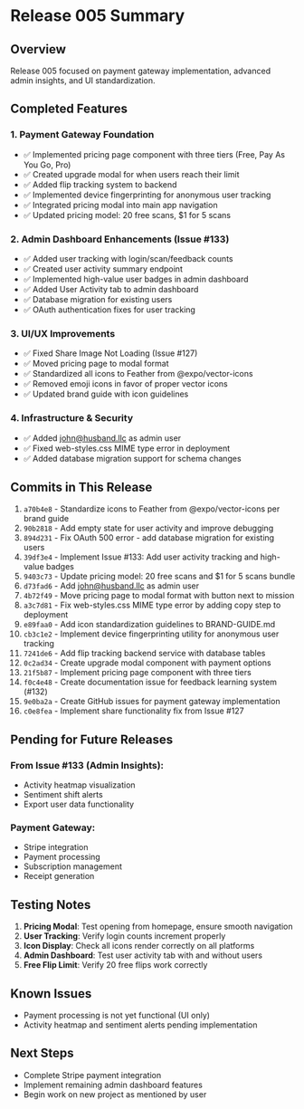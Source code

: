 # Release 005 Summary

## Overview
Release 005 focused on payment gateway implementation, advanced admin insights, and UI standardization.

## Completed Features

### 1. Payment Gateway Foundation
- ✅ Implemented pricing page component with three tiers (Free, Pay As You Go, Pro)
- ✅ Created upgrade modal for when users reach their limit
- ✅ Added flip tracking system to backend
- ✅ Implemented device fingerprinting for anonymous user tracking
- ✅ Integrated pricing modal into main app navigation
- ✅ Updated pricing model: 20 free scans, $1 for 5 scans

### 2. Admin Dashboard Enhancements (Issue #133)
- ✅ Added user tracking with login/scan/feedback counts
- ✅ Created user activity summary endpoint
- ✅ Implemented high-value user badges in admin dashboard
- ✅ Added User Activity tab to admin dashboard
- ✅ Database migration for existing users
- ✅ OAuth authentication fixes for user tracking

### 3. UI/UX Improvements
- ✅ Fixed Share Image Not Loading (Issue #127)
- ✅ Moved pricing page to modal format
- ✅ Standardized all icons to Feather from @expo/vector-icons
- ✅ Removed emoji icons in favor of proper vector icons
- ✅ Updated brand guide with icon guidelines

### 4. Infrastructure & Security
- ✅ Added john@husband.llc as admin user
- ✅ Fixed web-styles.css MIME type error in deployment
- ✅ Added database migration support for schema changes

## Commits in This Release

1. `a70b4e8` - Standardize icons to Feather from @expo/vector-icons per brand guide
2. `90b2818` - Add empty state for user activity and improve debugging
3. `894d231` - Fix OAuth 500 error - add database migration for existing users
4. `39df3e4` - Implement Issue #133: Add user activity tracking and high-value badges
5. `9403c73` - Update pricing model: 20 free scans and $1 for 5 scans bundle
6. `d73fad6` - Add john@husband.llc as admin user
7. `4b72f49` - Move pricing page to modal format with button next to mission
8. `a3c7d81` - Fix web-styles.css MIME type error by adding copy step to deployment
9. `e89faa0` - Add icon standardization guidelines to BRAND-GUIDE.md
10. `cb3c1e2` - Implement device fingerprinting utility for anonymous user tracking
11. `7241de6` - Add flip tracking backend service with database tables
12. `0c2ad34` - Create upgrade modal component with payment options
13. `21f5b87` - Implement pricing page component with three tiers
14. `f0c4e48` - Create documentation issue for feedback learning system (#132)
15. `9e0ba2a` - Create GitHub issues for payment gateway implementation
16. `c0e8fea` - Implement share functionality fix from Issue #127

## Pending for Future Releases

### From Issue #133 (Admin Insights):
- Activity heatmap visualization
- Sentiment shift alerts
- Export user data functionality

### Payment Gateway:
- Stripe integration
- Payment processing
- Subscription management
- Receipt generation

## Testing Notes

1. **Pricing Modal**: Test opening from homepage, ensure smooth navigation
2. **User Tracking**: Verify login counts increment properly
3. **Icon Display**: Check all icons render correctly on all platforms
4. **Admin Dashboard**: Test user activity tab with and without users
5. **Free Flip Limit**: Verify 20 free flips work correctly

## Known Issues
- Payment processing is not yet functional (UI only)
- Activity heatmap and sentiment alerts pending implementation

## Next Steps
- Complete Stripe payment integration
- Implement remaining admin dashboard features
- Begin work on new project as mentioned by user